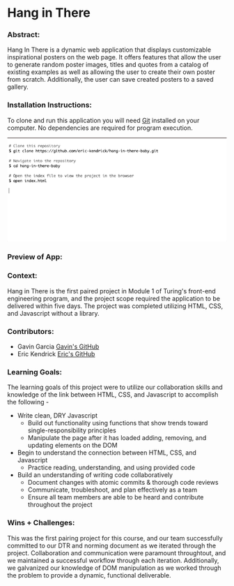 # Hang in There  

### Abstract:
  Hang In There is a dynamic web application that displays customizable inspirational posters on the web page. It offers features that allow the user to generate random poster images, titles and quotes from a catalog of existing examples as well as allowing the user to create their own poster from scratch. Additionally, the user can save created posters to a saved gallery. 

### Installation Instructions:
  To clone and run this application you will need [Git](https://git-scm.com/) installed on your computer. No dependencies are required for program execution.

  ![Install](readme-imgs/readme-install.png)

### Preview of App:

### Context:
  Hang in There is the first paired project in Module 1 of Turing's front-end engineering program, and the project scope required the application to be delivered within five days. The project was completed utilizing HTML, CSS, and Javascript without a library.

### Contributors:
* Gavin Garcia
  [Gavin's GitHub](https://github.com/EGavinG)
* Eric Kendrick
  [Eric's GitHub](https://github.com/eric-kendrick)

### Learning Goals:
  The learning goals of this project were to utilize our collaboration skills and knowledge of the link between HTML, CSS, and Javascript to accomplish the following - 
  * Write clean, DRY Javascript
    * Build out functionality using functions that show trends toward single-responsibility principles 
    * Manipulate the page after it has loaded adding, removing, and updating elements on the DOM
  * Begin to understand the connection between HTML, CSS, and Javascript
    * Practice reading, understanding, and using provided code
  * Build an understanding of writing code collaboratively
    * Document changes with atomic commits & thorough code reviews
    * Communicate, troubleshoot, and plan effectively as a team
    * Ensure all team members are able to be heard and contribute throughout the project

### Wins + Challenges:
  This was the first pairing project for this course, and our team successfully committed to our DTR and norming document as we iterated through the project. Collaboration and communication were paramount throughtout, and we maintained a successful workflow through each iteration. Additionally, we galvanized our knowledge of DOM manipulation as we worked through the problem to provide a dynamic, functional deliverable. 
